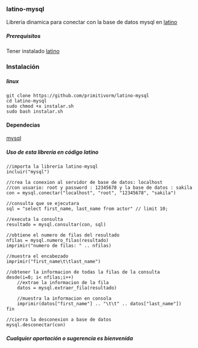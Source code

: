 ### latino-mysql
Libreria dinamica para conectar con la base de datos mysql en [latino](https://github.com/primitivorm/latino)

##### Prerequisitos
Tener instalado [latino](https://github.com/primitivorm/latino)

### Instalación
##### linux
```
git clone https://github.com/primitivorm/latino-mysql
cd latino-mysql
sudo chmod +x instalar.sh
sudo bash instalar.sh
```

#### Dependecias
[mysql](https://dev.mysql.com/doc/refman/8.0/en/linux-installation.html)

##### Uso de esta librería en código latino
```
//importa la libreria latino-mysql
incluir("mysql")

//crea la conexion al servidor de base de datos: localhost
//con usuario: root y password : 12345678 y la base de datos : sakila
con = mysql.conectar("localhost", "root", "12345678", "sakila")

//consulta que se ejecutara
sql = "select first_name, last_name from actor"	// limit 10;

//executa la consulta
resultado = mysql.consultar(con, sql)

//obtiene el numero de filas del resultado
nfilas = mysql.numero_filas(resultado)
imprimir("numero de filas: " .. nfilas)

//muestra el encabezado
imprimir("first_name\t\tlast_name")

//obtener la informacion de todas la filas de la consulta
desde(i=0; i< nfilas;i++)
	//extrae la informacion de la fila
	datos = mysql.extraer_fila(resultado)

	//muestra la informacion en consola
	imprimir(datos["first_name"] .. "\t\t" .. datos["last_name"])
fin

//cierra la desconexion a base de datos
mysql.desconectar(con)
```

##### Cualquier aportación o sugerencia es bienvenida
